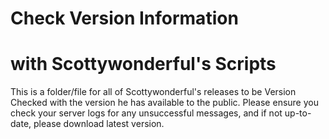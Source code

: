 # Check Version Information
# with Scottywonderful's Scripts
This is a folder/file for all of Scottywonderful's releases to be Version Checked with the version he has available to the public.
Please ensure you check your server logs for any unsuccessful messages, and if not up-to-date, please download latest version.
